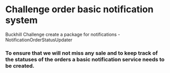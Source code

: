 # Challenge order basic notification system
Buckhill Challenge create a package for notifications - NotificationOrderStatusUpdater
### To ensure that we will not miss any sale and to keep track of the statuses of the orders a basic notification service needs to be created.


